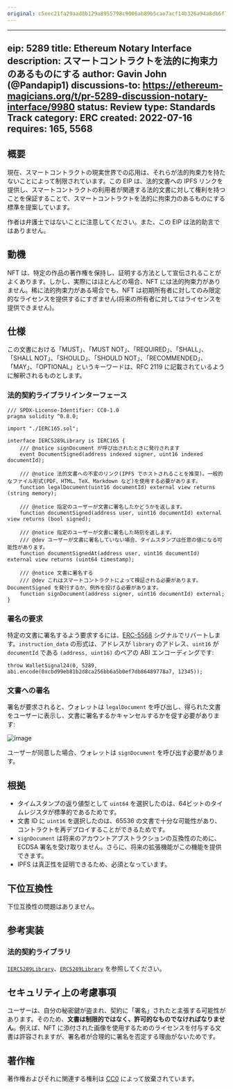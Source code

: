 ```yaml
---
original: c5eec21fa29aad8b129a8955798c9006ab89b5cae7acf14b326a94a8db6f788d
---
```


---
eip: 5289
title: Ethereum Notary Interface
description: スマートコントラクトを法的に拘束力のあるものにする
author: Gavin John (@Pandapip1)
discussions-to: https://ethereum-magicians.org/t/pr-5289-discussion-notary-interface/9980
status: Review
type: Standards Track
category: ERC
created: 2022-07-16
requires: 165, 5568
---

## 概要

現在、スマートコントラクトの現実世界での応用は、それらが法的拘束力を持たないことによって制限されています。この EIP は、法的文書への IPFS リンクを提供し、スマートコントラクトの利用者が関連する法的文書に対して権利を持つことを保証することで、スマートコントラクトを法的に拘束力のあるものにする標準を提案しています。

作者は弁護士ではないことに注意してください。また、この EIP は法的助言ではありません。

## 動機

NFT は、特定の作品の著作権を保持し、証明する方法として宣伝されることがよくあります。しかし、実際にはほとんどの場合、NFT には法的拘束力がありません。稀に法的拘束力がある場合でも、NFT は初期所有者に対してのみ限定的なライセンスを提供するにすぎません(将来の所有者に対してはライセンスを提供できません)。

## 仕様

この文書における「MUST」、「MUST NOT」、「REQUIRED」、「SHALL」、「SHALL NOT」、「SHOULD」、「SHOULD NOT」、「RECOMMENDED」、「MAY」、「OPTIONAL」というキーワードは、RFC 2119 に記載されているように解釈されるものとします。

### 法的契約ライブラリインターフェース

```solidity
/// SPDX-License-Identifier: CC0-1.0
pragma solidity ^0.8.0;

import "./IERC165.sol";

interface IERC5289Library is IERC165 {
    /// @notice signDocument が呼び出されたときに発行されます
    event DocumentSigned(address indexed signer, uint16 indexed documentId);
    
    /// @notice 法的文書への不変のリンク(IPFS でホストされることを推奨)。一般的なファイル形式(PDF、HTML、TeX、Markdown など)を使用する必要があります。
    function legalDocument(uint16 documentId) external view returns (string memory);
    
    /// @notice 指定のユーザーが文書に署名したかどうかを返します。
    function documentSigned(address user, uint16 documentId) external view returns (bool signed);

    /// @notice 指定のユーザーが文書に署名した時刻を返します。
    /// @dev ユーザーが文書に署名していない場合、タイムスタンプは任意の値になる可能性があります。
    function documentSignedAt(address user, uint16 documentId) external view returns (uint64 timestamp);

    /// @notice 文書に署名する
    /// @dev これはスマートコントラクトによって検証される必要があります。DocumentSigned を発行するか、例外を投げる必要があります。
    function signDocument(address signer, uint16 documentId) external;
}
```

### 署名の要求

特定の文書に署名するよう要求するには、[ERC-5568](./eip-5568.md) シグナルでリバートします。`instruction_data` の形式は、アドレスが `library` のアドレス、`uint16` が `documentId` である `(address, uint16)` のペアの ABI エンコーディングです:

```solidity
throw WalletSignal24(0, 5289, abi.encode(0xcbd99eb81b2d8ca256bb6a5b0ef7db86489778a7, 12345));
```

### 文書への署名

署名が要求されると、ウォレットは `legalDocument` を呼び出し、得られた文書をユーザーに表示し、文書に署名するかキャンセルするかを促す必要があります:

![image](../assets/eip-5289/example-popup.png)

ユーザーが同意した場合、ウォレットは `signDocument` を呼び出す必要があります。

## 根拠

- タイムスタンプの返り値型として `uint64` を選択したのは、64ビットのタイムレジスタが標準的であるためです。
- 文書 ID に `uint16` を選択したのは、65536 の文書で十分な可能性があり、コントラクトを再デプロイすることができるためです。
- `signDocument` は将来のアカウントアブストラクションの互換性のために、ECDSA 署名を受け取りません。さらに、将来の拡張機能がこの機能を提供できます。
- IPFS は真正性を証明できるため、必須となっています。

## 下位互換性

下位互換性の問題はありません。

## 参考実装

### 法的契約ライブラリ

[`IERC5289Library`](../assets/eip-5289/interfaces/IERC5289Library.sol)、[`ERC5289Library`](../assets/eip-5289/ERC5289Library.sol) を参照してください。

## セキュリティ上の考慮事項

ユーザーは、自分の秘密鍵が盗まれ、契約に「署名」されたと主張する可能性があります。そのため、**文書は制限的ではなく、許可的なものでなければなりません**。例えば、NFT に添付された画像を使用するためのライセンスを付与する文書は許容されますが、署名者が合理的に署名を否定する理由がないためです。

## 著作権

著作権およびそれに関連する権利は [CC0](../LICENSE.md) によって放棄されています。